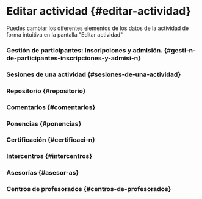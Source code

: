 # Editar actividad {#editar-actividad}

Puedes cambiar los diferentes elementos de los datos de la actividad de forma intuitiva en la pantalla "Editar actividad"




















### Gestión de participantes: Inscripciones y admisión. {#gesti-n-de-participantes-inscripciones-y-admisi-n}

### Sesiones de una actividad {#sesiones-de-una-actividad}

### Repositorio {#repositorio}

### Comentarios {#comentarios}

### Ponencias {#ponencias}

### Certificación {#certificaci-n}

### Intercentros {#intercentros}

### Asesorías {#asesor-as}

### Centros de profesorados {#centros-de-profesorados}